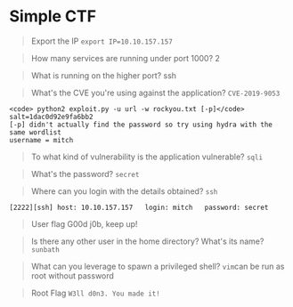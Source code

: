 <h1>Simple CTF</h1>


> Export the IP
<code>export IP=10.10.157.157</code>

> How many services are running under port 1000?
2

> What is running on the higher port?
ssh

> What's the CVE you're using against the application? 
 <code>CVE-2019-9053</code>
 ```
 <code> python2 exploit.py -u url -w rockyou.txt [-p]</code>
 salt=1dac0d92e9fa6bb2
 [-p] didn't actually find the password so try using hydra with the same wordlist
 username = mitch
 ```
> To what kind of vulnerability is the application vulnerable?
 <code>sqli</code>

> What's the password?
 <code>secret</code>

> Where can you login with the details obtained?
 <code>ssh</code>
 ```
 [2222][ssh] host: 10.10.157.157   login: mitch   password: secret
 ```

> User flag
G00d j0b, keep up!

> Is there any other user in the home directory? What's its name?
 <code>sunbath</code>

> What can you leverage to spawn a privileged shell?
  <code>vim</code>can be run as root without password

> Root Flag 
 <code>W3ll d0n3. You made it!</code>